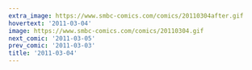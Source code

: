 ```yaml
---
extra_image: https://www.smbc-comics.com/comics/20110304after.gif
hovertext: '2011-03-04'
image: https://www.smbc-comics.com/comics/20110304.gif
next_comic: '2011-03-05'
prev_comic: '2011-03-03'
title: '2011-03-04'
---
```


